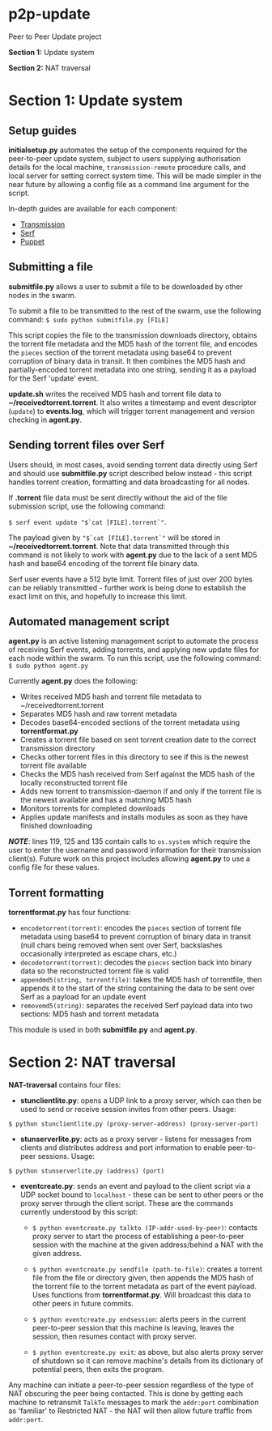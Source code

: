 # p2p-update
Peer to Peer Update project

**Section 1:** Update system

**Section 2:** NAT traversal

# Section 1: Update system

## Setup guides

**initialsetup.py** automates the setup of the components required for the peer-to-peer update system, subject to users supplying authorisation details for the local machine, `transmission-remote` procedure calls, and local server for setting correct system time. This will be made simpler in the near future by allowing a config file as a command line argument for the script.

In-depth guides are available for each component:
* [Transmission](https://github.com/fruit-testbed/p2p-update/blob/master/transmission-items/setup.md "Transmission setup guide")
* [Serf](https://github.com/fruit-testbed/p2p-update/blob/master/serf-items/setup.md "Serf setup guide")
* [Puppet](https://github.com/fruit-testbed/p2p-update/blob/master/puppet-items/setup.md "Puppet setup guide")


## Submitting a file

**submitfile.py** allows a user to submit a file to be downloaded by other nodes in the swarm.

To submit a file to be transmitted to the rest of the swarm, use the following command:
`$ sudo python submitfile.py [FILE]`

This script copies the file to the transmission downloads directory, obtains the torrent file metadata and the MD5 hash of the torrent file, and encodes the `pieces` section of the torrent metadata using base64 to prevent corruption of binary data in transit. It then combines the MD5 hash and partially-encoded torrent metadata into one string, sending it as a payload for the Serf 'update' event.

**update.sh** writes the received MD5 hash and torrent file data to **~/receivedtorrent.torrent**. It also writes a timestamp and event descriptor (`update`) to **events.log**, which will trigger torrent management and version checking in **agent.py**.


## Sending torrent files over Serf

Users should, in most cases, avoid sending torrent data directly using Serf and should use **submitfile.py** script described below instead - this script handles torrent creation, formatting and data broadcasting for all nodes.

If **.torrent** file data must be sent directly without the aid of the file submission script, use the following command:

``$ serf event update "$`cat [FILE].torrent`"``.

The payload given by ``"$`cat [FILE].torrent`"`` will be stored in **~/receivedtorrent.torrent**. Note that data transmitted through this command is not likely to work with **agent.py** due to the lack of a sent MD5 hash and base64 encoding of the torrent file binary data.

Serf user events have a 512 byte limit. Torrent files of just over 200 bytes can be reliably transmitted - further work is being done to establish the exact limit on this, and hopefully to increase this limit.


## Automated management script

**agent.py** is an active listening management script to automate the process of receiving Serf events, adding torrents, and applying new update files for each node within the swarm. To run this script, use the following command:
`$ sudo python agent.py`

Currently **agent.py** does the following:
* Writes received MD5 hash and torrent file metadata to ~/receivedtorrent.torrent
* Separates MD5 hash and raw torrent metadata
* Decodes base64-encoded sections of the torrent metadata using **torrentformat.py**
* Creates a torrent file based on sent torrent creation date to the correct transmission directory
* Checks other torrent files in this directory to see if this is the newest torrent file available
* Checks the MD5 hash received from Serf against the MD5 hash of the locally reconstructed torrent file
* Adds new torrent to transmission-daemon if and only if the torrent file is the newest available and has a matching MD5 hash
* Monitors torrents for completed downloads
* Applies update manifests and installs modules as soon as they have finished downloading

**_NOTE_**: lines 119, 125 and 135 contain calls to `os.system` which require the user to enter the username and password information for their transmission client(s). Future work on this project includes allowing **agent.py** to use a config file for these values.


## Torrent formatting

**torrentformat.py** has four functions:
* `encodetorrent(torrent)`: encodes the `pieces` section of torrent file metadata using base64 to prevent corruption of binary data in transit (null chars being removed when sent over Serf, backslashes occasionally interpreted as escape chars, etc.)
* `decodetorrent(torrent)`: decodes the `pieces` section back into binary data so the reconstructed torrent file is valid
* `appendmd5(string, torrentfile)`: takes the MD5 hash of torrentfile, then appends it to the start of the string containing the data to be sent over Serf as a payload for an update event
* `removemd5(string)`: separates the received Serf payload data into two sections: MD5 hash and torrent metadata
    
This module is used in both **submitfile.py** and **agent.py**.


# Section 2: NAT traversal


**NAT-traversal** contains four files:

* **stunclientlite.py**: opens a UDP link to a proxy server, which can then be used to send or receive session invites from other peers. Usage:

`$ python stunclientlite.py (proxy-server-address) (proxy-server-port)`
* **stunserverlite.py**: acts as a proxy server - listens for messages from clients and distributes address and port information to enable peer-to-peer sessions. Usage:

`$ python stunserverlite.py (address) (port)`
* **eventcreate.py**: sends an event and payload to the client script via a UDP socket bound to `localhost` - these can be sent to other peers or the proxy server through the client script. These are the commands currently understood by this script:

   * `$ python eventcreate.py talkto (IP-addr-used-by-peer)`: contacts proxy server to start the process of establishing a peer-to-peer session with the machine at the given address/behind a NAT with the given address.

   * `$ python eventcreate.py sendfile (path-to-file)`: creates a torrent file from the file or directory given, then appends the MD5 hash of the torrent file to the torrent metadata as part of the event payload. Uses functions from **torrentformat.py**. Will broadcast this data to other peers in future commits.

   * `$ python eventcreate.py endsession`: alerts peers in the current peer-to-peer session that this machine is leaving, leaves the session, then resumes contact with proxy server.
   
   * `$ python eventcreate.py exit`: as above, but also alerts proxy server of shutdown so it can remove machine's details from its dictionary of potential peers, then exits the program.

Any machine can initiate a peer-to-peer session regardless of the type of NAT obscuring the peer being contacted. This is done by getting each machine to retransmit `TalkTo` messages to mark the `addr:port` combination as 'familiar' to Restricted NAT - the NAT will then allow future traffic from `addr:port`.

